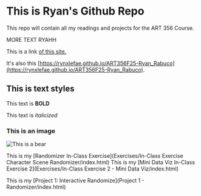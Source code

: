 # This is Ryan's Github Repo

This repo will contain all my readings and projects for the ART 356 Course.

MORE TEXT RYAHH

This is a link [of this site.](https://rynxlefae.github.io/ART356F25-Ryan_Rabuco)

It's also this [https://rynxlefae.github.io/ART356F25-Ryan_Rabuco](https://rynxlefae.github.io/ART356F25-Ryan_Rabuco).



## This is text styles

This text is **BOLD**

This text is *italicized*


### This is an image

![This is a bear](https://m.media-amazon.com/images/I/71F+Wog+n4L._UF350,350_QL80_.jpg)

This is my [Randomizer In-Class Exercise](Exercises/In-Class Exercise Character Scene Randomizer/index.html)
This is my [Mini Data Viz In-Class Exercise 2](Exercises/In-Class Exercise 2 - Mini Data Viz/index.html)

This is my [Project 1: Interactive Randomize](Project 1 - Randomizer/index.html)
